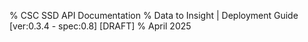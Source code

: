 % CSC SSD API Documentation
% Data to Insight | Deployment Guide [ver:0.3.4 - spec:0.8] [DRAFT]
% April 2025
